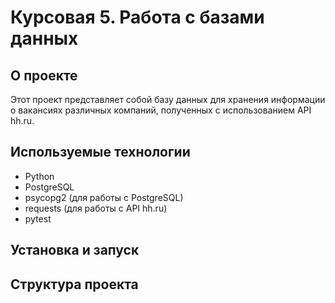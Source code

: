 # Курсовая 5. Работа с базами данных

## О проекте

Этот проект представляет собой базу данных для хранения информации о вакансиях различных компаний, полученных с использованием API hh.ru.

## Используемые технологии

- Python
- PostgreSQL
- psycopg2 (для работы с PostgreSQL)
- requests (для работы с API hh.ru)
- pytest

## Установка и запуск 

## Структура проекта
